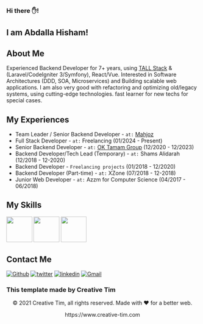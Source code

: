 ### Hi there ✋!  
## I am Abdalla Hisham!

## About Me
Experienced Backend Developer for 7+ years, using [TALL Stack](https://tallstack.dev) & (Laravel/CodeIgniter 3/Symfony), React/Vue. Interested in Software Architectures (DDD, SOA, Microservices) and Building scalable web applications. I am also very good with refactoring and optimizing old/legacy systems, using cutting-edge technologies. fast learner for new techs for special cases.

## My Experiences
- Team Leader / Senior Backend Developer - `at:` [Mahjoz](https://mahjoz.io/en/mahjoz-online-booking-system)
- Full Stack Developer - `at:` Freelancing (01/2024 - Present)
- Senior Backend Developer - `at:` [OK Tamam Group](https://oktamam.com/en/) (12/2020 - 12/2023)
- Backend Developer/Tech Lead (Temporary) - `at:` Shams Alidarah (12/2018 - 12-2020)
- Backend Developer - `Freelancing projects` (01/2018 - 12/2020)
- Backend Developer (Part-time) - `at:` XZone (07/2018 - 12-2018)
- Junior Web Developer - `at:` Azzm for Computer Science (04/2017 - 06/2018)

## My Skills

<p>
  <img src="https://s3.amazonaws.com/creativetim_bucket/tim_static_images/presentation-page/vue.jpg" width="67.5px" />
  <img src="https://s3.amazonaws.com/creativetim_bucket/tim_static_images/presentation-page/react.jpg" width="67.5px" />
  <img src="https://s3.amazonaws.com/creativetim_bucket/tim_static_images/presentation-page/icon-laravel.jpg" width="67.5px" />
</p>

## Contact Me

[<img alt="Github" src="https://img.shields.io/badge/GitHub-%2312100E.svg?&style=for-the-badge&logo=Github&logoColor=white" />](https://github.com/abdallahisham) [<img alt="twitter" src="https://img.shields.io/badge/twitter-%231DA1F2.svg?&style=for-the-badge&logo=twitter&logoColor=white" />](https://twitter.com/abdallacoder) [<img alt="linkedin" src="https://img.shields.io/badge/linkedin-%230077B5.svg?&style=for-the-badge&logo=linkedin&logoColor=white" />](https://www.linkedin.com/in/abdallahisham) 
[<img alt="Gmail" src="https://img.shields.io/badge/Gmail-D14836?style=for-the-badge&logo=gmail&logoColor=white" />](mailto:abdallaprogrammer@gmail.com)

### This template made by Creative Tim
<p align="center"> © 2021 Creative Tim, all rights reserved. Made with ❤️ for a better web. </p>
<p align="center">
https://www.creative-tim.com
</p>
